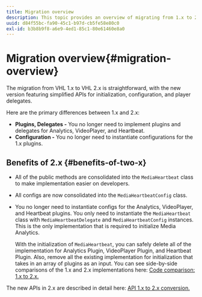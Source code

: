 ```yaml
---
title: Migration overview
description: This topic provides an overview of migrating from 1.x to 2.x versions of the Media SDK.
uuid: d84f55bc-fa90-45c1-b97d-cb5fe58e80c0
exl-id: b3b8b9f8-a6e9-4ed1-85c1-80e61460e8a0
---
```

# Migration overview{#migration-overview}

The migration from VHL 1.x to VHL 2.x is straightforward, with the new version featuring simplified APIs for initialization, configuration, and player delegates.

Here are the primary differences between 1.x and 2.x:

* **Plugins, Delegates -** You no longer need to implement plugins and delegates for Analytics, VideoPlayer, and Heartbeat. 
* **Configuration -** You no longer need to instantiate configurations for the 1.x plugins.

## Benefits of 2.x {#benefits-of-two-x}

* All of the public methods are consolidated into the `MediaHeartbeat` class to make implementation easier on developers. 
* All configs are now consolidated into the `MediaHeartbeatConfig` class. 
* You no longer need to instantiate configs for the Analytics, VideoPlayer, and Heartbeat plugins. You only need to instantiate the `MediaHeartbeat` class with `MediaHeartbeatDelegate` and `MediaHeartbeatConfig` instances. This is the only implementation that is required to initialize Media Analytics.

   With the initialization of `MediaHeartbeat`, you can safely delete all of the implementation for Analytics Plugin, VideoPlayer Plugin, and Heartbeat Plugin. Also, remove all the existing implementation for initialization that takes in an array of plugins as an input. You can see side-by-side comparisons of the 1.x and 2.x implementations here: [Code comparison: 1.x to 2.x.](./code-comparison-1x-2x.md)

The new APIs in 2.x are described in detail here: [API 1.x to 2.x conversion.](./1x-2x-api-change.md)
